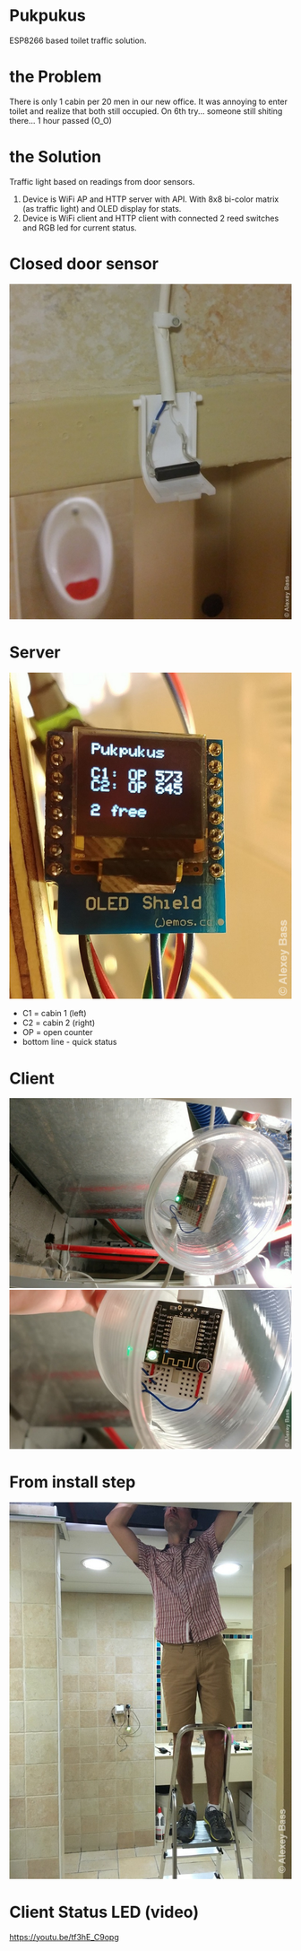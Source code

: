 # Pukpukus
ESP8266 based toilet traffic solution.

# the Problem
There is only 1 cabin per 20 men in our new office. It was annoying to enter toilet and realize that both still occupied. On 6th try... someone still shiting there... 1 hour passed (O_O)

# the Solution
Traffic light based on readings from door sensors.

1. Device is WiFi AP and HTTP server with API. With 8x8 bi-color matrix (as traffic light) and OLED display for stats.
2. Device is WiFi client and HTTP client with connected 2 reed switches and RGB led for current status.

# Closed door sensor
![](20170604_155756.jpg?raw=true)

# Server
![](20170726_120504.jpg?raw=true)
* C1 = cabin 1 (left)
* C2 = cabin 2 (right)
* OP = open counter
* bottom line - quick status

# Client
![](20171107_133525.jpg?raw=true)
![](20171107_133617.jpg?raw=true)

# From install step
![](IMG_1816.jpg?raw=true)

# Client Status LED (video)
https://youtu.be/tf3hE_C9opg
